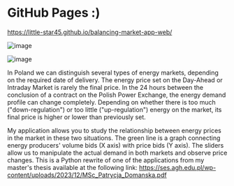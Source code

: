 # GitHub Pages :)
https://little-star45.github.io/balancing-market-app-web/

![image](https://github.com/user-attachments/assets/5524785d-7dce-47d5-beba-778e1bbc1653)

![image](https://github.com/user-attachments/assets/5df01c4a-95fa-41c1-91bb-7b487019b85d)

In Poland we can distinguish several types of energy markets, depending on the required date of delivery. The energy price set on the Day-Ahead or Intraday Market is rarely the final price. In the 24 hours between the conclusion of a contract on the Polish Power Exchange, the energy demand profile can change completely. Depending on whether there is too much ("down-regulation") or too
little ("up-regulation") energy on the market, its final price is higher or lower than previously set.

My application allows you to study the relationship between energy prices in the market in these two situations. The green line is a graph connecting energy producers' volume bids (X axis) with price bids (Y axis). The sliders allow us to manipulate the actual demand in both markets and observe price changes. This is a Python rewrite of one of the applications from my master's thesis available at the following link: https://ses.agh.edu.pl/wp-content/uploads/2023/12/MSc_Patrycja_Domanska.pdf
